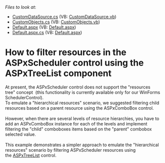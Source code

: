 <!-- default file list -->
*Files to look at*:

* [CustomDataSource.cs](./CS/WebApplication1/CustomDataSource.cs) (VB: [CustomDataSource.vb](./VB/WebApplication1/CustomDataSource.vb))
* [CustomObjects.cs](./CS/WebApplication1/CustomObjects.cs) (VB: [CustomObjects.vb](./VB/WebApplication1/CustomObjects.vb))
* [Default.aspx](./CS/WebApplication1/Default.aspx) (VB: [Default.aspx](./VB/WebApplication1/Default.aspx))
* [Default.aspx.cs](./CS/WebApplication1/Default.aspx.cs) (VB: [Default.aspx](./VB/WebApplication1/Default.aspx))
<!-- default file list end -->
# How to filter resources in the ASPxScheduler control using the ASPxTreeList component


<p>At present, the ASPxScheduler control does not support the "resources tree" concept  (this functionality is currently available only for our WinForms SchedulerControl). <br>To emulate a "hierarchical resources" scenario, we suggested filtering child resources based on a parent resource using the ASPxComboBox control. <br><br>However, when there are several levels of resource hierarchies, you have to add an ASPxComboBox instance for each of the levels and implement filtering the "child" comboboxes items based on the "parent" combobox selected value.<br><br>This example demonstrates a simpler approach to emulate the "hierarchical resources" scenario by filtering ASPxScheduler resources using the <a href="https://documentation.devexpress.com/#AspNet/clsDevExpressWebASPxTreeListASPxTreeListtopic">ASPxTreeList</a> control.</p>

<br/>


